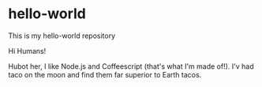 # hello-world
This is my hello-world repository

Hi Humans!

Hubot her, I like Node.js and Coffeescript (that's what I'm made of!).
I'v had taco on the moon and find them far superior to Earth tacos.
